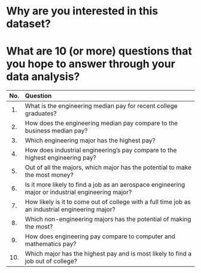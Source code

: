 # Why are you interested in this dataset?

# What are 10 (or more) questions that you hope to answer through your data analysis?

No. | Question
:-:|:-
1. | What is the engineering median pay for recent college graduates?
2. | How does the engineering median pay compare to the business median pay?
3. | Which engineering major has the highest pay?
4. | How does industrial engineering’s pay compare to the highest engineering pay?
5. | Out of all the majors, which major has the potential to make the most money?
6. | Is it more likely to find a job as an aerospace engineering major or industrial engineering major?
7. | How likely is it to come out of college with a full time job as an industrial engineering major?
8. | Which non-engineering majors has the potential of making the most?
9. | How does engineering pay compare to computer and mathematics pay?
10. | Which major has the highest pay and is most likely to find a job out of college?

